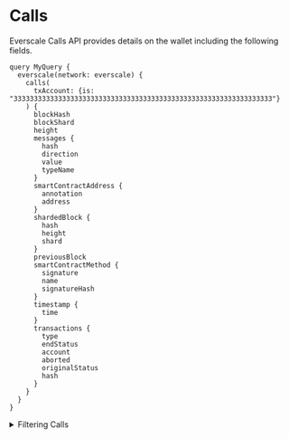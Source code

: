 
# Calls

Everscale Calls API provides details on the wallet including the following fields.


```
query MyQuery {
  everscale(network: everscale) {
    calls(
      txAccount: {is: "3333333333333333333333333333333333333333333333333333333333333333"}
    ) {
      blockHash
      blockShard
      height
      messages {
        hash
        direction
        value
        typeName
      }
      smartContractAddress {
        annotation
        address
      }
      shardedBlock {
        hash
        height
        shard
      }
      previousBlock
      smartContractMethod {
        signature
        name
        signatureHash
      }
      timestamp {
        time
      }
      transactions {
        type
        endStatus
        account
        aborted
        originalStatus
        hash
      }
    }
  }
}
```

<details>
<summary>Filtering Calls</summary>

`blockHash`

The hash of the block.

`blockHeight`

The height of the block.

`blockShard`

The shard of the block.

`blockWorkchain`

The workchain of the block.

`date`

The date and time of the block.

`messageDirection`

The direction of the message.

`messageHash`

The hash of the message.

`messageReceiver`

The address of the message receiver.

`messageSender`

The address of the message sender.

`messageTypeName`

The name of the message type.

`messageValue`

The value of the message.



`previousBlock`

The hash of the previous block.

`shardedBlockHash`

The hash of the sharded block.

`shardedBlockShard`

The shard of the sharded block.

`shardedBlockWorkchain`

The workchain of the sharded block.

`shardedHeight`

The height of the sharded block.

`smartContractAddress`

The address of the smart contract.

`smartContractMethod`

The name of the smart contract method.

`time`

The time of the transaction.

`txAborted`

Whether the transaction was aborted.

`txAccount`

The address of the account that sent the transaction.

`txEndStatus`

The final status of the transaction.

`txHash`

The hash of the transaction.

`txOriginalStatus`

The original status of the transaction.

`txType`

The type of the transaction.

</details>